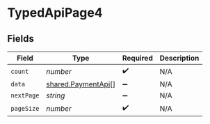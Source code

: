 # TypedApiPage4


## Fields

| Field                                                    | Type                                                     | Required                                                 | Description                                              |
| -------------------------------------------------------- | -------------------------------------------------------- | -------------------------------------------------------- | -------------------------------------------------------- |
| `count`                                                  | *number*                                                 | :heavy_check_mark:                                       | N/A                                                      |
| `data`                                                   | [shared.PaymentApi](../../models/shared/paymentapi.md)[] | :heavy_minus_sign:                                       | N/A                                                      |
| `nextPage`                                               | *string*                                                 | :heavy_minus_sign:                                       | N/A                                                      |
| `pageSize`                                               | *number*                                                 | :heavy_check_mark:                                       | N/A                                                      |